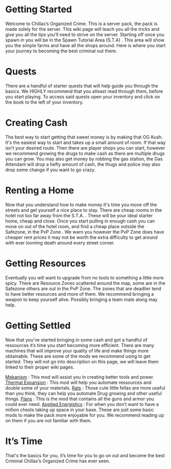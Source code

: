 # Getting Started
Welcome to Chillax’s Organized Crime. This is a server pack, the pack is made solely for the server. This wiki page will teach you all the tricks and give you all the tips you’ll need to strive on the server. Starting off once you spawn in you will be in the Spawn Tutorial Area (S.T.A) . This area will show you the simple farms and have all the shops around. Here is where you start your journey to becoming the best criminal out there.  
# Quests
There are a handful of starter quests that will help guide you through the basics. We HIGHLY recommend that you atleast read through them, before you start playing. To access said quests open your inventory and click on the book to the left of your inventory.
# Creating Cash
The best way to start getting that sweet money is by making that  OG Kush. It's the easiest way to start and takes up a small amount of room. If that way isn’t your desired route. Then there are player shops you can start, however we recommend growing the drugs to make cash as there are multiple drugs you can grow. You may also get money by robbing the gas station, the Gas Attendant will drop a hefty amount of cash, the thugs and police may also drop some change if you want to go crazy.
# Renting a Home
Now that you understand how to make money it's time you move off the streets and get yourself a nice place to stay. There are cheap rooms in the hotel not too far away from the S.T.A. . These will be your ideal starter home, cheap and close. Once you start pulling in enough cash you can move on out of the hotel room, and find a cheap place outside the Safezone, in the PvP Zone . We warn you however the PvP Zone does have cheaper rent prices it may not be worth the extra difficulty to get around with ever looming death around every street corner. 

# Getting Resources
Eventually you will want to upgrade from no tools to something a little more spicy. There are Resource Zones scattered around the map, some are in the Safezone others are out in the PvP Zone. The zones that are deadlier tend to have better resources and more of them. We recommend bringing a weapon to keep yourself alive. Possibly bringing a team mate along may help. 
# Getting Settled
Now that you’ve started bringing in some cash and got a handful of ressources it’s time you start becoming more efficient. There are many machines that will improve your quality of life and make things more obtainable. These are some of the mods we recommend using to get started. They will not go into description on this page, we will leave them linked to their proper wiki pages. 
    
[Mekanism](https://wiki.aidancbrady.com/wiki/Main_Page) : This mod will assist you in creating better tools and power.
[Thermal Expansion](https://ftbwiki.org/Thermal_Expansion) : This mod will help you automate ressources and double some of your materials.
[Rats](https://rats-mod.fandom.com/wiki/Rats_Mod_Wiki) : Those cute little fellas are more useful than you think, they can help you automate Drug growing and other useful things.
[Flans](https://flans-gun-mod.fandom.com/wiki/Flans_Gun_Mod_Wiki) : This is the mod that contains all the guns and armor you could ever need.
[Applied Energistics](https://ftb.fandom.com/wiki/Applied_Energistics_2) : For when you don’t want to have a million chests taking up space in your base.
These are just some basic mods to make the pack more enjoyable for you. We recommend reading up on them if you are not familiar with them.
# It’s Time
That's the basics for you, it’s time for you to go on out and become the best Criminal Chillax’s Organized Crime has ever seen.
